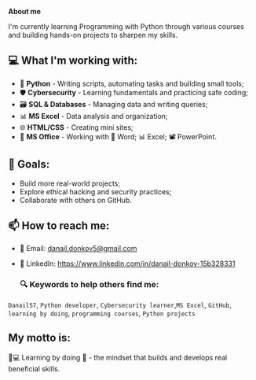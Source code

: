 
**About me**

I'm currently learning Programming with Python through various courses and building hands-on projects to sharpen my skills.

## 💻 What I'm working with:
- 🐍 **Python** - Writing scripts, automating tasks and building small tools;
- 🛡️ **Cybersecurity** - Learning fundamentals and practicing safe coding;
- 🗃️ **SQL & Databases** - Managing data and writing queries;
- 📊 **MS Excel** - Data analysis and organization;
- 🌐 **HTML/CSS** - Creating mini sites;
- 💼 **MS Office** - Working with 📄 Word; 📊 Excel; 📽️ PowerPoint.


## 🚀 Goals:
- Build more real-world projects;
- Explore ethical hacking and security practices;
- Collaborate with others on GitHub.

## 📫 How to reach me:
- 📧 Email: danail.donkov5@gmail.com

- 💼 LinkedIn: https://www.linkedin.com/in/danail-donkov-15b328331

  ### 🔍 Keywords to help others find me:

`Danail57`, `Python developer`, `Cybersecurity learner`,`MS Excel`, `GitHub`, `learning by doing`, `programming courses`, `Python projects`

## My motto is:
🧠💻 Learning by doing 🚀 -  the mindset that builds and develops real beneficial skills.
